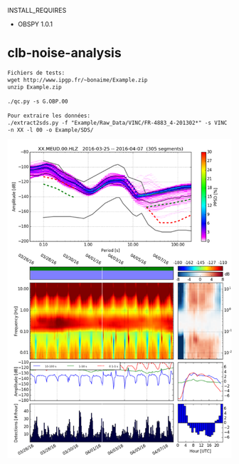 
INSTALL_REQUIRES
* OBSPY 1.0.1

# clb-noise-analysis
``` code
Fichiers de tests:
wget http://www.ipgp.fr/~bonaime/Example.zip
unzip Example.zip

./qc.py -s G.OBP.00

Pour extraire les données:
./extract2sds.py -f "Example/Raw_Data/VINC/FR-4883_4-201302*" -s VINC -n XX -l 00 -o Example/SDS/

```

![image](doc/XX.MEUD.00.HLZ.png)
